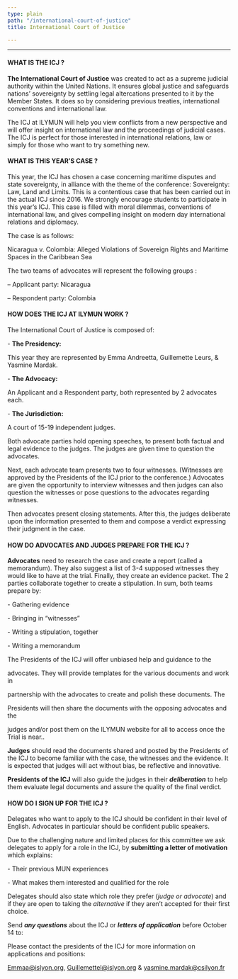 ```yaml
---
type: plain
path: "/international-court-of-justice"
title: International Court of Justice

---
```

***

#### **WHAT IS THE ICJ ?**

**The International Court of Justice** was created to act as a supreme judicial authority within the United Nations. It ensures global justice and safeguards nations’ sovereignty by settling legal altercations presented to it by the Member States. It does so by considering previous treaties, international conventions and international law.

The ICJ at ILYMUN will help you view conflicts from a new perspective and will offer insight on international law and the proceedings of judicial cases. The ICJ is perfect for those interested in international relations, law or simply for those who want to try something new.

#### **WHAT IS THIS YEAR’S CASE ?**

This year, the ICJ has chosen a case concerning maritime disputes and state sovereignty, in alliance with the theme of the conference: Sovereignty: Law, Land and Limits.  This is a contentious case that has been carried out in the actual ICJ since 2016.  We strongly encourage students to participate in this year’s ICJ. This case is filled with moral dilemmas, conventions of international law, and gives compelling insight on modern day international relations and diplomacy. 

The case is as follows:

Nicaragua v. Colombia: Alleged Violations of Sovereign Rights and Maritime Spaces in the Caribbean Sea 

The two teams of advocates will represent the following groups :

– Applicant party: Nicaragua

– Respondent party: Colombia 

#### **HOW DOES THE ICJ AT ILYMUN WORK ?**

The International Court of Justice is composed of:

\- **The Presidency:**

This year they are represented by Emma Andreetta, Guillemette Leurs, &  Yasmine Mardak. 

\- **The Advocacy:**

An Applicant and a Respondent party, both represented by 2 advocates each.

\- **The Jurisdiction:**

A court of 15-19 independent judges.

Both advocate parties hold opening speeches, to present both factual and legal evidence to the judges. The judges are given time to question the advocates.

Next, each advocate team presents two to four witnesses. (Witnesses are approved by the Presidents of the ICJ prior to the conference.) Advocates are given the opportunity to interview witnesses and then judges can also question the witnesses or pose questions to the advocates regarding witnesses.

Then advocates present closing statements. After this, the judges deliberate upon the information presented to them and compose a verdict expressing their judgment in the case.

#### **HOW DO ADVOCATES AND JUDGES PREPARE FOR THE ICJ ?**

**Advocates** need to research the case and create a report (called a memorandum). They also suggest a list of 3-4 supposed witnesses they would like to have at the trial. Finally, they create an evidence packet. The 2 parties collaborate together to create a stipulation. In sum, both teams prepare by:

\- Gathering evidence

\- Bringing in “witnesses”

\- Writing a stipulation, together

\- Writing a memorandum

The Presidents of the ICJ will offer unbiased help and guidance to the

advocates. They will provide templates for the various documents and work in

partnership with the advocates to create and polish these documents. The

Presidents will then share the documents with the opposing advocates and the

judges and/or post them on the ILYMUN website for all to access once the Trial is near..

**Judges** should read the documents shared and posted by the Presidents of the ICJ to become familiar with the case, the witnesses and the evidence. It is expected that judges will act without bias, be reflective and innovative.

**Presidents of the ICJ** will also guide the judges in their **_deliberation_** to help them evaluate legal documents and assure the quality of the final verdict.

#### **HOW DO I SIGN UP FOR THE ICJ ?**

Delegates who want to apply to the ICJ should be confident in their level of English. Advocates in particular should be confident public speakers.

Due to the challenging nature and limited places for this committee we ask delegates to apply for a role in the ICJ, by **submitting a letter of motivation** which explains:

\- Their previous MUN experiences

\- What makes them interested and qualified for the role

Delegates should also state which role they prefer (_judge or advocate_) and if they are open to taking the _alternative_ if they aren’t accepted for their first choice.

Send **_any questions_** about the ICJ or **_letters of application_** before October 14 to:

Please contact the presidents of the ICJ for more information on applications and positions:

[Emmaa@islyon.org](mailto:Emmaa@islyon.org), [Guillemettel@islyon.org](mailto:Guillemettel@islyon.org) & [yasmine.mardak@csilyon.fr](mailto:yasmine.mardak@csilyon.fr)
